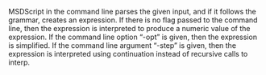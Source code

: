 MSDScript in the command line parses the given input, and if it follows the grammar, creates an expression. If there is no flag passed to the command line, then the expression is interpreted to produce a numeric value of the expression. If the command line option “-opt” is given, then the expression is simplified. If the command line argument “-step” is given, then the expression is interpreted using continuation
instead of recursive calls to interp.